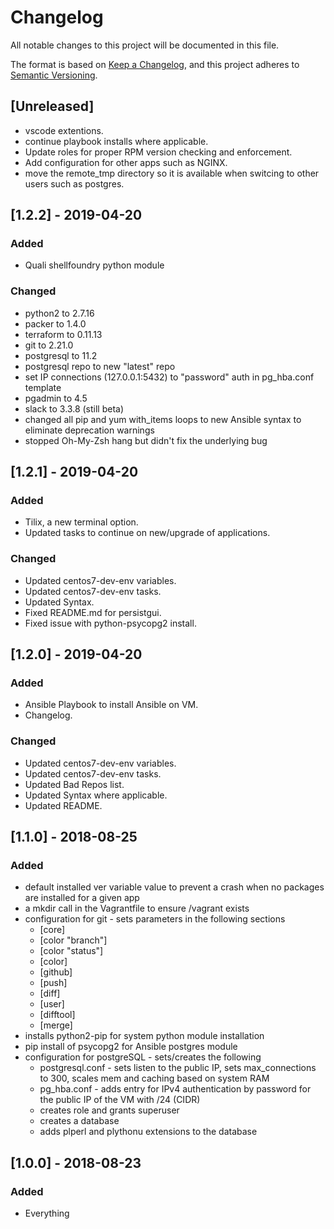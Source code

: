 # Changelog

All notable changes to this project will be documented in this file.

The format is based on [Keep a Changelog](https://keepachangelog.com/en/1.0.0/),
and this project adheres to [Semantic Versioning](https://semver.org/spec/v2.0.0.html).

## [Unreleased]

- vscode extentions.
- continue playbook installs where applicable.
- Update roles for proper RPM version checking and enforcement.
- Add configuration for other apps such as NGINX.
- move the remote_tmp directory so it is available when switcing to other users such as postgres.

## [1.2.2] - 2019-04-20

### Added

- Quali shellfoundry python module

### Changed

- python2 to 2.7.16
- packer to 1.4.0
- terraform to 0.11.13
- git to 2.21.0
- postgresql to 11.2
- postgresql repo to new "latest" repo
- set IP connections (127.0.0.1:5432) to "password" auth in pg_hba.conf template
- pgadmin to 4.5
- slack to 3.3.8 (still beta)
- changed all pip and yum with_items loops to new Ansible syntax to eliminate deprecation warnings
- stopped Oh-My-Zsh hang but didn't fix the underlying bug

## [1.2.1] - 2019-04-20

### Added

- Tilix, a new terminal option.
- Updated tasks to continue on new/upgrade of applications.

### Changed

- Updated centos7-dev-env variables.
- Updated centos7-dev-env tasks.
- Updated Syntax.
- Fixed README.md for persistgui.
- Fixed issue with python-psycopg2 install.

## [1.2.0] - 2019-04-20

### Added

- Ansible Playbook to install Ansible on VM.
- Changelog.

### Changed

- Updated centos7-dev-env variables.
- Updated centos7-dev-env tasks.
- Updated Bad Repos list.
- Updated Syntax where applicable.
- Updated README.

## [1.1.0] - 2018-08-25

### Added

- default installed ver variable value to prevent a crash when no packages are installed for a given app
- a mkdir call in the Vagrantfile to ensure /vagrant exists
- configuration for git - sets parameters in the following sections
	- [core]
	- [color "branch"]
	- [color "status"]
	- [color]
	- [github]
	- [push]
	- [diff]
	- [user]
	- [difftool]
	- [merge]
- installs python2-pip for system python module installation
- pip install of psycopg2 for Ansible postgres module
- configuration for postgreSQL - sets/creates the following
	- postgresql.conf - sets listen to the public IP, sets max_connections to 300, scales mem and caching based on system RAM
	- pg_hba.conf - adds entry for IPv4 authentication by password for the public IP of the VM with /24 (CIDR)
	- creates role and grants superuser
	- creates a database
	- adds plperl and plythonu extensions to the database


## [1.0.0] - 2018-08-23

### Added

- Everything
